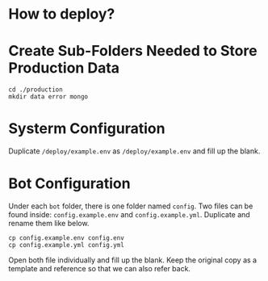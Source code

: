 # How to deploy?


# Create Sub-Folders Needed to Store Production Data
```
cd ./production
mkdir data error mongo
```

# Systerm Configuration
Duplicate `/deploy/example.env` as `/deploy/example.env` and fill up the blank.


# Bot Configuration
Under each `bot` folder, there is one folder named `config`. Two files can be found inside: `config.example.env` and `config.example.yml`. Duplicate and rename them like below.
```
cp config.example.env config.env
cp config.example.yml config.yml
```

Open both file individually and fill up the blank. Keep the original copy as a template and reference so that we can also refer back.